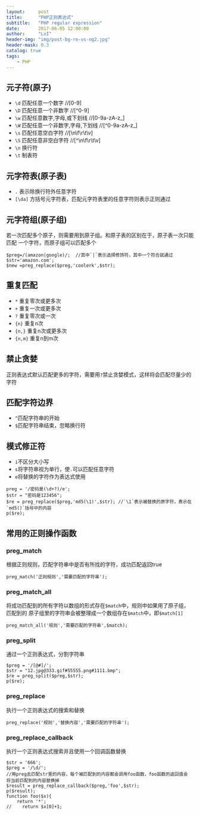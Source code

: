 ```yaml
---
layout:     post
title:      "PHP正则表达式"
subtitle:   "PHP regular expression"
date:       2017-06-05 12:00:00
author:     "LvI"
header-img: "img/post-bg-re-vs-ng2.jpg"
header-mask: 0.3
catalog: true
tags:
    - PHP
---
```


## 元子符(原子)

- `\d` 匹配任意一个数字  //[0-9]
- `\D` 匹配任意一个非数字 //[^0-9]
- `\w` 匹配任意数字,字母,或下划线 //[0-9a-zA-z_]
- `\W` 匹配任意一个非数字,字母,下划线 //[^0-9a-zA-z_]
- `\s` 匹配任意空白字符 //[\n\f\r\t\v]
- `\S` 匹配任意非空白字符 //[^\n\f\r\t\v]
- `\n` 换行符
- `\t` 制表符

## 元字符表(原子表)

- `.` 表示除换行符外任意字符
- `[\da]` 方括号元字符表，匹配元字符表里的任意字符则表示正则通过

## 元字符组(原子组)

若一次匹配多个原子，则需要用到原子组。和原子表的区别在于，原子表一次只能匹配
一个字符，而原子组可以匹配多个

```
$preg=/(amazon|google)/;  //其中`|`表示选择修饰符，其中一个符合就通过
$str='amazon.com';
$new =preg_replace($preg,'coolerk',$str);
```

## 重复匹配

- `*` 重复零次或更多次
- `+` 重复一次或更多次
- `?` 重复零次或一次
- `{n}` 重复n次
- `{n,}` 重复n次或更多次
- `{n,m}` 重复n到m次

## 禁止贪婪

正则表达式默认匹配更多的字符，需要用`?`禁止贪婪模式，这样将会匹配尽量少的字符

## 匹配字符边界

- `^`匹配字符串的开始
- `$`匹配字符串结束，忽略换行符

## 模式修正符

- `i`不区分大小写
- `s`将字符串视为单行，使`.`可以匹配任意字符
- `e`将替换的字符作为表达式使用

```
preg = '/密码是(\d+?)/e'; 
$str = "密码是123456";
$re = preg_replace($preg,'md5(\1)',$str); //`\1`表示被替换的原字符，表示在`md5()`括号中的内容
p($re);
```

## 常用的正则操作函数

### preg_match

根据正则规则，匹配字符串中是否有所找的字符，成功匹配返回true

```
preg_match('正则规则','需要匹配的字符串');
```

### preg_match_all

将成功匹配到的所有字符以数组的形式存在`$match`中，规则中如果用了原子组，匹配到的
原子组里的字符串会被整理成一个数组存在`$match`中，即`$match[1]`

```
preg_match_all('规则','需要匹配的字符串',$match); 
```

### preg_split

通过一个正则表达式，分割字符串

```
$preg = '/[@#]/';
$str = "12.jpg@333.gif#55555.png#1111.bmp";
$re = preg_split($preg,$str);
p($re);
```

### preg_replace

执行一个正则表达式的搜索和替换

```
preg_replace('规则','替换内容','需要匹配的字符串');
```

### preg_replace_callback

执行一个正则表达式搜索并且使用一个回调函数替换

```
$str = '666';
$preg = '/\d/';
//用preg去匹配str里的内容，每个被匹配到的内容都会调用foo函数，foo函数的返回值会
将当前匹配到的内容替换掉
$result = preg_replace_callback($preg,'foo',$str);
p($result);
function foo($x){
    return '*';
//    return $x[0]+1;
```





 